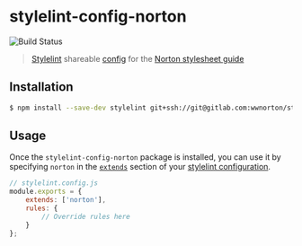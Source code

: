 # stylelint-config-norton
![[Build Status](https://gitlab.com/wwnorton/stylelint-config-norton/badges/master/build.svg)](https://gitlab.com/wwnorton/stylelint-config-norton/commits/master)
> [Stylelint](https://github.com/stylelint/stylelint) shareable [config](https://github.com/stylelint/stylelint/blob/master/docs/user-guide/configuration.md) for the [Norton stylesheet guide](https://gitlab.com/wwnorton/style)


## Installation
```sh
$ npm install --save-dev stylelint git+ssh://git@gitlab.com:wwnorton/stylelint-config-norton.git#v1.0.0-rc.0
```


## Usage
Once the `stylelint-config-norton` package is installed, you can use it by specifying `norton` in the [`extends`](https://github.com/stylelint/stylelint/blob/master/docs/user-guide/configuration.md#extends) section of your [stylelint configuration](https://github.com/stylelint/stylelint/blob/master/docs/user-guide/configuration.md).

```js
// stylelint.config.js
module.exports = {
    extends: ['norton'],
    rules: {
        // Override rules here
    }
};
```
